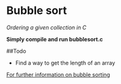 # Bubble sort

*Ordering a given collection in C*

**Simply compile and run bubblesort.c**

##Todo
- Find a way to get the length of an array

[For further information on bubble sorting](https://en.wikipedia.org/wiki/Bubble_sort)

